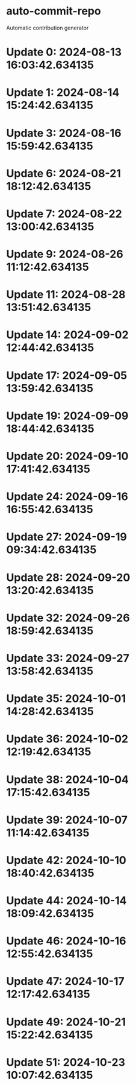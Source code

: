 # auto-commit-repo

Automatic contribution generator

# Update 0: 2024-08-13 16:03:42.634135

# Update 1: 2024-08-14 15:24:42.634135

# Update 3: 2024-08-16 15:59:42.634135

# Update 6: 2024-08-21 18:12:42.634135

# Update 7: 2024-08-22 13:00:42.634135

# Update 9: 2024-08-26 11:12:42.634135

# Update 11: 2024-08-28 13:51:42.634135

# Update 14: 2024-09-02 12:44:42.634135

# Update 17: 2024-09-05 13:59:42.634135

# Update 19: 2024-09-09 18:44:42.634135

# Update 20: 2024-09-10 17:41:42.634135

# Update 24: 2024-09-16 16:55:42.634135

# Update 27: 2024-09-19 09:34:42.634135

# Update 28: 2024-09-20 13:20:42.634135

# Update 32: 2024-09-26 18:59:42.634135

# Update 33: 2024-09-27 13:58:42.634135

# Update 35: 2024-10-01 14:28:42.634135

# Update 36: 2024-10-02 12:19:42.634135

# Update 38: 2024-10-04 17:15:42.634135

# Update 39: 2024-10-07 11:14:42.634135

# Update 42: 2024-10-10 18:40:42.634135

# Update 44: 2024-10-14 18:09:42.634135

# Update 46: 2024-10-16 12:55:42.634135

# Update 47: 2024-10-17 12:17:42.634135

# Update 49: 2024-10-21 15:22:42.634135

# Update 51: 2024-10-23 10:07:42.634135
